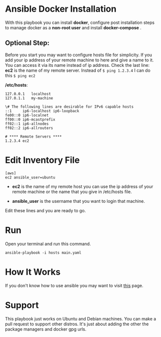 
# Ansible Docker Installation 

With this playbook you can install **docker**, configure post installation steps to manage docker as a **non-root user** and  install **docker-compose** .



## Optional Step:

Before you start you may want to configure hosts file for simplicity.
If you add your ip address of your remote machine to here and give a name to it. You can access it via its name instead of ip address. Check the last line:
**ec2** is the name of my remote server. Instead of `$ ping 1.2.3.4` I can do this `$ ping ec2`


**/etc/hosts**:

    127.0.0.1	localhost
    127.0.1.1	my-machine
    
    \# The following lines are desirable for IPv6 capable hosts
    ::1     ip6-localhost ip6-loopback
    fe00::0 ip6-localnet
    ff00::0 ip6-mcastprefix
    ff02::1 ip6-allnodes
    ff02::2 ip6-allrouters
    
    # **** Remote Servers ****
    1.2.3.4	ec2
    
# Edit Inventory File

    [aws]
    ec2 ansible_user=ubuntu

 - **ec2** is the name of my remote host you can use the ip address of your remote machine or the name that you give  in /etc/hosts file.
   
 - **ansible_user** is the username that you want to login that machine.

Edit these lines and you are ready to go.

# Run
Open your terminal and run this command.

    ansible-playbook -i hosts main.yaml

# How It Works
If you don't know how to use ansible you may want to visit [this](https://www.ansible.com/resources/get-started) page.

# Support
This playbook just works on Ubuntu and Debian machines. You can make a pull request to support other distros. It's just about adding the other the package managers and docker gpg urls. 
